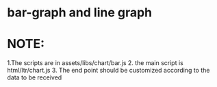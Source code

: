 # bar-graph and line graph
# NOTE:
1.The scripts are in assets/libs/chart/bar.js
2. the main script is html/ltr/chart.js
3. The end point should be customized according to the data to be received



